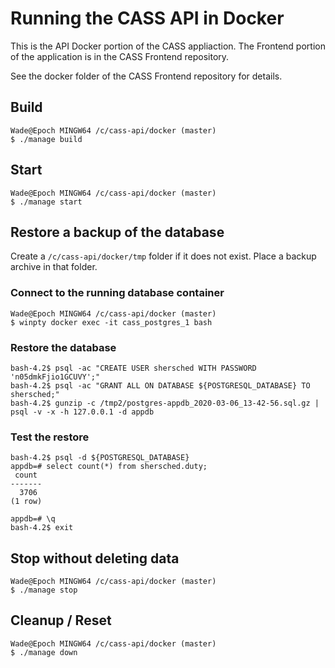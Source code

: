 # Running the CASS API in Docker

This is the API Docker portion of the CASS appliaction.  The Frontend portion of the application is in the CASS Frontend repository.

See the docker folder of the CASS Frontend repository for details.

## Build
```
Wade@Epoch MINGW64 /c/cass-api/docker (master)
$ ./manage build
```

## Start
```
Wade@Epoch MINGW64 /c/cass-api/docker (master)
$ ./manage start
```

## Restore a backup of the database

Create a `/c/cass-api/docker/tmp` folder if it does not exist.
Place a backup archive in that folder.

### Connect to the running database container
```
Wade@Epoch MINGW64 /c/cass-api/docker (master)
$ winpty docker exec -it cass_postgres_1 bash
```

### Restore the database
```
bash-4.2$ psql -ac "CREATE USER shersched WITH PASSWORD 'n05dmkFjio1GCUVY';"
bash-4.2$ psql -ac "GRANT ALL ON DATABASE ${POSTGRESQL_DATABASE} TO shersched;"
bash-4.2$ gunzip -c /tmp2/postgres-appdb_2020-03-06_13-42-56.sql.gz | psql -v -x -h 127.0.0.1 -d appdb
```

### Test the restore
```
bash-4.2$ psql -d ${POSTGRESQL_DATABASE}
appdb=# select count(*) from shersched.duty;
 count
-------
  3706
(1 row)

appdb=# \q
bash-4.2$ exit
```

## Stop without deleting data
```
Wade@Epoch MINGW64 /c/cass-api/docker (master)
$ ./manage stop
```

## Cleanup / Reset
```
Wade@Epoch MINGW64 /c/cass-api/docker (master)
$ ./manage down
```